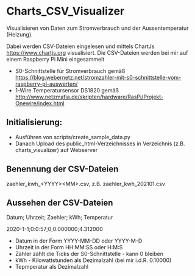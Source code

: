 # Charts_CSV_Visualizer
Visualisieren von Daten zum Stromverbrauch und der Aussentemperatur (Heizung).

Dabei werden CSV-Dateien eingelesen und mittels ChartJs https://www.chartjs.org visualisiert.
Die CSV-Dateien werden bei mir auf einem Raspberry Pi Mini eingesammelt 
  * S0-Schnittstelle für Stromverbrauch gemäß https://blog.webernetz.net/stromzahler-mit-s0-schnittstelle-vom-raspberry-pi-auswerten/
  * 1-Wire Temperatursensor DS1820 gemäß http://www.netzmafia.de/skripten/hardware/RasPi/Projekt-Onewire/index.html

## Initialisierung: 
  * Ausführen von scripts/create_sample_data.py
  * Danach Upload des public_html-Verzeichnisses in Verzeichnis (z.B. charts_visualizer) auf Webserver

## Benennung der CSV-Dateien
 zaehler_kwh_&lt;YYYY&gt;&lt;MM&gt;.csv, z.B. zaehler_kwh_202101.csv

## Aussehen der CSV-Dateien
Datum; Uhrzeit; Zaehler; kWh; Temperatur

2020-1-1;0:0:57;0;0.000000;4.312000

  * Datum in der Form YYYY-MM-DD oder YYYY-M-D
  * Uhrzeit in der Form HH:MM:SS oder H:M:S
  * Zähler zählt die Ticks der S0-Schnittstelle - kann 0 bleiben
  * kWh - Kilowattstunden als Dezimalzahl (bei mir i.d.R. 0.10000)
  * Tepmperatur als Dezimalzahl 
